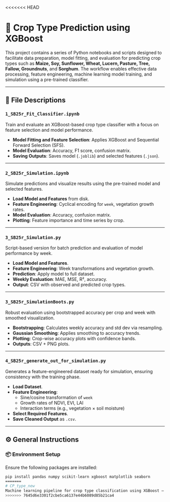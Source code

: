 <<<<<<< HEAD
# 🌱 Crop Type Prediction using XGBoost

This project contains a series of Python notebooks and scripts designed to facilitate data preparation, model fitting, and evaluation for predicting crop types such as **Maize, Soy, Sunflower, Wheat, Lucern, Pasture, Tree, Fallow, Groundnuts**, and **Sorghum**. The workflow enables effective data processing, feature engineering, machine learning model training, and simulation using a pre-trained classifier.

---

## 📁 File Descriptions

### `1_SB25r_Fit_Classifier.ipynb`

Train and evaluate an XGBoost-based crop type classifier with a focus on feature selection and model performance.

- **Model Fitting and Feature Selection**: Applies XGBoost and Sequential Forward Selection (SFS).
- **Model Evaluation**: Accuracy, F1 score, confusion matrix.
- **Saving Outputs**: Saves model (`.joblib`) and selected features (`.json`).

---

### `2_SB25r_Simulation.ipynb`

Simulate predictions and visualize results using the pre-trained model and selected features.

- **Load Model and Features** from disk.
- **Feature Engineering**: Cyclical encoding for `week`, vegetation growth rates.
- **Model Evaluation**: Accuracy, confusion matrix.
- **Plotting**: Feature importance and time series by crop.

---

### `3_SB25r_Simulation.py`

Script-based version for batch prediction and evaluation of model performance by week.

- **Load Model and Features**.
- **Feature Engineering**: Week transformations and vegetation growth.
- **Prediction**: Apply model to full dataset.
- **Weekly Evaluation**: MAE, MSE, R², accuracy.
- **Output**: CSV with observed and predicted crop types.

---

### `3_SB25r_SimulationBoots.py`

Robust evaluation using bootstrapped accuracy per crop and week with smoothed visualization.

- **Bootstrapping**: Calculates weekly accuracy and std dev via resampling.
- **Gaussian Smoothing**: Applies smoothing to accuracy trends.
- **Plotting**: Crop-wise accuracy plots with confidence bands.
- **Outputs**: CSV + PNG plots.

---

### `4_SB25r_generate_out_for_simulation.py`

Generates a feature-engineered dataset ready for simulation, ensuring consistency with the training phase.

- **Load Dataset**.
- **Feature Engineering**:
  - Sine/cosine transformation of `week`
  - Growth rates of NDVI, EVI, LAI
  - Interaction terms (e.g., vegetation × soil moisture)
- **Select Required Features**.
- **Save Cleaned Output** as `.csv`.

---

## ⚙️ General Instructions

### 📦 Environment Setup

Ensure the following packages are installed:

```bash
pip install pandas numpy scikit-learn xgboost matplotlib seaborn
=======
# CP_type_new
Machine learning pipeline for crop type classification using XGBoost – includes dataset preparation, feature engineering, model training, simulation, and evaluation with bootstrapped accuracy metrics.
>>>>>>> 7645d6e3301f2cbe5ca6137e44b6089d85b21ca4
